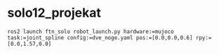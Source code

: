 # solo12_projekat

```
ros2 launch ftn_solo robot_launch.py hardware:=mujoco task:=joint_spline config:=dve_noge.yaml pos:=[0.0,0.0,0.6] rpy:=[0.0,1.57,0.0]

```
